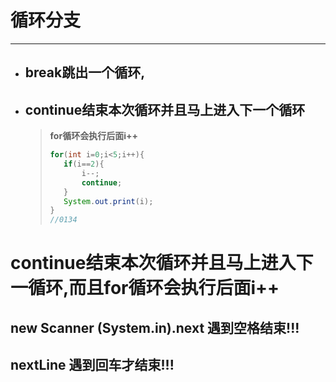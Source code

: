 # 循环分支

---

* ## break跳出一个循环,

* ## continue结束本次循环并且马上进入下一个循环

  > **for循环会执行后面i++**
  >
  >  ```java 
  >for(int i=0;i<5;i++){
  >  	if(i==2){
  >         i--;
  >  		continue;
  >    	}
  >  	System.out.print(i);
  >  }
  >  //0134
  >  ```

# continue结束本次循环并且马上进入下一循环,而且**for循环会执行后面i++**





## new Scanner (System.in).next 遇到空格结束!!!

## **nextLine 遇到回车才结束!!!**